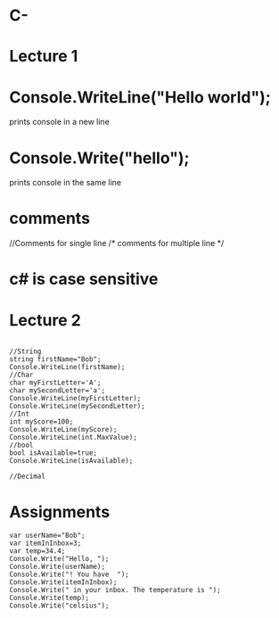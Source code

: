 # C-
# Lecture 1
# Console.WriteLine("Hello world"); 
prints console in a new line
# Console.Write("hello");
prints console in the same line
# comments
//Comments for single line
/* comments
for
multiple
line
*/
# c# is case sensitive


# Lecture 2
```

//String
string firstName="Bob";
Console.WriteLine(firstName);
//Char
char myFirstLetter='A';
char mySecondLetter='a';
Console.WriteLine(myFirstLetter);
Console.WriteLine(mySecondLetter);
//Int
int myScore=100;
Console.WriteLine(myScore);
Console.WriteLine(int.MaxValue);
//bool
bool isAvailable=true;
Console.WriteLine(isAvailable);

//Decimal

```

# Assignments

```
var userName="Bob";
var itemInInbox=3;
var temp=34.4;
Console.Write("Hello, ");
Console.Write(userName);
Console.Write("! You have  ");
Console.Write(itemInInbox);
Console.Write(" in your inbox. The temperature is ");
Console.Write(temp);
Console.Write("celsius");
```



